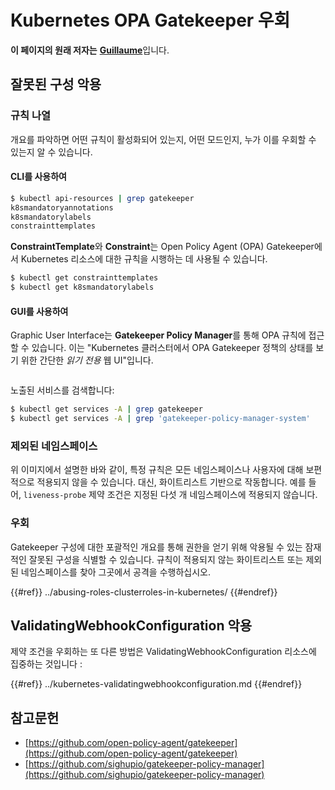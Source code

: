 # Kubernetes OPA Gatekeeper 우회

**이 페이지의 원래 저자는** [**Guillaume**](https://www.linkedin.com/in/guillaume-chapela-ab4b9a196)입니다.

## 잘못된 구성 악용

### 규칙 나열

개요를 파악하면 어떤 규칙이 활성화되어 있는지, 어떤 모드인지, 누가 이를 우회할 수 있는지 알 수 있습니다.

#### CLI를 사용하여
```bash
$ kubectl api-resources | grep gatekeeper
k8smandatoryannotations                                                             constraints.gatekeeper.sh/v1beta1                  false        K8sMandatoryAnnotations
k8smandatorylabels                                                                  constraints.gatekeeper.sh/v1beta1                  false        K8sMandatoryLabel
constrainttemplates                                                                 templates.gatekeeper.sh/v1                         false        ConstraintTemplate
```
**ConstraintTemplate**와 **Constraint**는 Open Policy Agent (OPA) Gatekeeper에서 Kubernetes 리소스에 대한 규칙을 시행하는 데 사용될 수 있습니다.
```bash
$ kubectl get constrainttemplates
$ kubectl get k8smandatorylabels
```
#### GUI를 사용하여

Graphic User Interface는 **Gatekeeper Policy Manager**를 통해 OPA 규칙에 접근할 수 있습니다. 이는 "Kubernetes 클러스터에서 OPA Gatekeeper 정책의 상태를 보기 위한 간단한 _읽기 전용_ 웹 UI"입니다.

<figure><img src="../../../images/05-constraints.png" alt=""><figcaption></figcaption></figure>

노출된 서비스를 검색합니다:
```bash
$ kubectl get services -A | grep gatekeeper
$ kubectl get services -A | grep 'gatekeeper-policy-manager-system'
```
### 제외된 네임스페이스

위 이미지에서 설명한 바와 같이, 특정 규칙은 모든 네임스페이스나 사용자에 대해 보편적으로 적용되지 않을 수 있습니다. 대신, 화이트리스트 기반으로 작동합니다. 예를 들어, `liveness-probe` 제약 조건은 지정된 다섯 개 네임스페이스에 적용되지 않습니다.

### 우회

Gatekeeper 구성에 대한 포괄적인 개요를 통해 권한을 얻기 위해 악용될 수 있는 잠재적인 잘못된 구성을 식별할 수 있습니다. 규칙이 적용되지 않는 화이트리스트 또는 제외된 네임스페이스를 찾아 그곳에서 공격을 수행하십시오.

{{#ref}}
../abusing-roles-clusterroles-in-kubernetes/
{{#endref}}

## ValidatingWebhookConfiguration 악용

제약 조건을 우회하는 또 다른 방법은 ValidatingWebhookConfiguration 리소스에 집중하는 것입니다 :&#x20;

{{#ref}}
../kubernetes-validatingwebhookconfiguration.md
{{#endref}}

## 참고문헌

- [https://github.com/open-policy-agent/gatekeeper](https://github.com/open-policy-agent/gatekeeper)
- [https://github.com/sighupio/gatekeeper-policy-manager](https://github.com/sighupio/gatekeeper-policy-manager)
